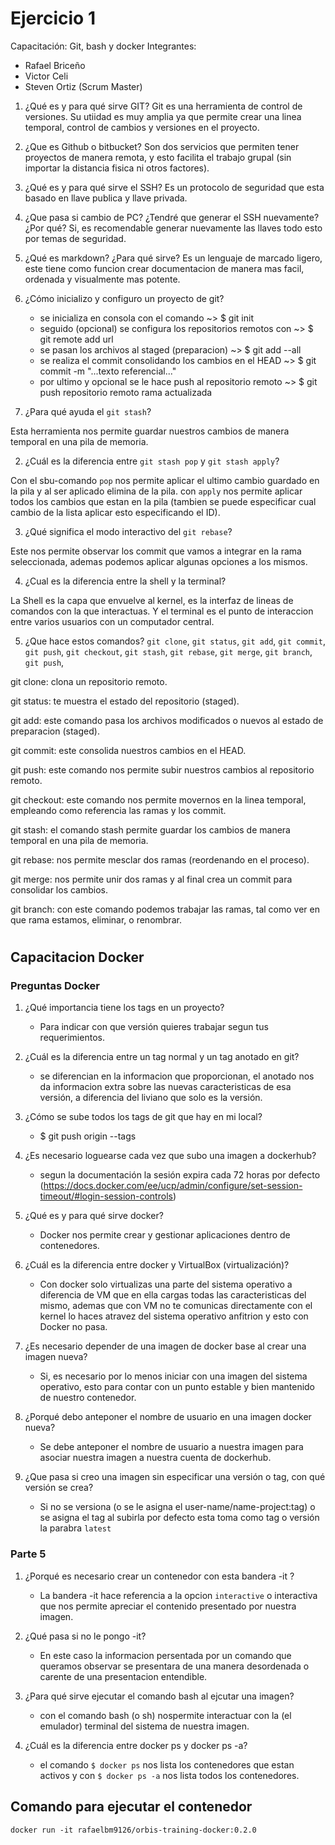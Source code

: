 # Ejercicio 1
Capacitación: Git, bash y docker
Integrantes:
- Rafael Briceño
- Victor Celi
- Steven Ortiz (Scrum Master)

1. ¿Qué es y para qué sirve GIT?
	Git es una herramienta de control de versiones. Su utiidad es muy amplia
	ya que permite crear una linea temporal, control de cambios y versiones
	en el proyecto.

2. ¿Que es Github o bitbucket?
	Son dos servicios que permiten tener proyectos de manera remota, y esto
	facilita el trabajo grupal (sin importar la distancia fisica ni otros
	factores).

3. ¿Qué es y para qué sirve el SSH?
	Es un protocolo de seguridad que esta basado en llave publica y llave
	privada.

4. ¿Que pasa si cambio de PC? ¿Tendré que generar el SSH nuevamente?¿Por qué?
	Si, es recomendable generar nuevamente las llaves todo esto por temas de seguridad.

5. ¿Qué es markdown? ¿Para qué sirve?
	Es un lenguaje de marcado ligero, este tiene como funcion crear documentacion
	de manera mas facil, ordenada y visualmente mas potente.

6. ¿Cómo inicializo y configuro un proyecto de git?
	- se inicializa en consola con el comando ~> $ git init
	- seguido (opcional) se configura los repositorios remotos con ~> $ git remote add url
	- se pasan los archivos al staged (preparacion) ~> $ git add --all
	- se realiza el commit consolidando los cambios en el HEAD ~> $ git commit -m "...texto referencial..."
	- por ultimo y opcional se le hace push al repositorio remoto ~> $ git push repositorio remoto rama actualizada


1. ¿Para qué ayuda el `git stash`?
  
Esta herramienta nos permite guardar nuestros cambios de manera temporal en una pila de memoria.

2. ¿Cuál es la diferencia entre `git stash pop` y `git stash apply`?
  
Con el sbu-comando `pop` nos permite aplicar el ultimo cambio guardado en la pila y al ser aplicado
elimina de la pila. con `apply` nos permite aplicar todos los cambios que estan en la pila (tambien
se puede especificar cual cambio de la lista aplicar esto especificando el ID).

3. ¿Qué significa el modo interactivo del `git rebase`?
  
Este nos permite observar los commit que vamos a integrar en la rama seleccionada, ademas podemos aplicar
algunas opciones a los mismos. 


4. ¿Cual es la diferencia entre la shell y la terminal?
  
La Shell es la capa que envuelve al kernel, es la interfaz de lineas de comandos con la que interactuas.
Y el terminal es el punto de interaccion entre varios usuarios con un computador central.

5. ¿Que hace estos comandos? `git clone`, `git status`, `git add`, `git commit`, `git push`, `git checkout`, `git stash`, `git rebase`, `git merge`, `git branch`, `git push`,
  
git clone: clona un repositorio remoto.

git status: te muestra el estado del repositorio (staged).

git add: este comando pasa los archivos modificados o nuevos al estado de preparacion (staged).

git commit: este consolida nuestros cambios en el HEAD.

git push: este comando nos permite subir nuestros cambios al repositorio remoto.

git checkout: este comando nos permite movernos en la linea temporal, empleando como referencia las ramas y los commit.

git stash: el comando stash permite guardar los cambios de manera temporal en una pila de memoria.

git rebase: nos permite mesclar dos ramas (reordenando en el proceso).

git merge: nos permite unir dos ramas y al final crea un commit para consolidar los cambios.

git branch: con este comando podemos trabajar las ramas, tal como ver en que rama estamos, eliminar, o renombrar.

#

## Capacitacion Docker
### Preguntas Docker

1. ¿Qué importancia tiene los tags en un proyecto?
	- Para indicar con que versión quieres trabajar segun tus requerimientos.

2. ¿Cuál es la diferencia entre un tag normal y un tag anotado en git?
	- se diferencian en la informacion que proporcionan, el anotado nos da informacion extra sobre las nuevas caracteristicas de esa versión, a diferencia del liviano que solo es la versión.

3. ¿Cómo se sube todos los tags de git que hay en mi local?
	- $ git push origin --tags

4. ¿Es necesario loguearse cada vez que subo una imagen a dockerhub?
	- segun la documentación la sesión expira cada 72 horas por defecto (https://docs.docker.com/ee/ucp/admin/configure/set-session-timeout/#login-session-controls)

5. ¿Qué es y para qué sirve docker?
	- Docker nos permite crear y gestionar aplicaciones dentro de contenedores.

6. ¿Cuál es la diferencia entre docker y VirtualBox (virtualización)?
	- Con docker solo virtualizas una parte del sistema operativo a diferencia de VM que en ella cargas todas las caracteristicas del mismo, ademas que con VM no te comunicas directamente con el kernel lo haces atravez del sistema operativo anfitrion y esto con Docker no pasa.

7. ¿Es necesario depender de una imagen de docker base al crear una imagen nueva?
	- Si, es necesario por lo menos iniciar con una imagen del sistema operativo, esto para contar con un punto estable y bien mantenido de nuestro contenedor.

8. ¿Porqué debo anteponer el nombre de usuario en una imagen docker nueva?
	- Se debe anteponer el nombre de usuario a nuestra imagen para asociar nuestra imagen a nuestra cuenta de dockerhub.

9. ¿Que pasa si creo una imagen sin especificar una versión o tag, con qué versión se crea?
	- Si no se versiona (o se le asigna el user-name/name-project:tag) o se asigna el tag al subirla por defecto esta toma como tag o versión la parabra `latest`

### Parte 5

1. ¿Porqué es necesario crear un contenedor con esta bandera -it ?
	- La bandera -it hace referencia a la opcion `interactive` o interactiva que nos permite apreciar el contenido presentado por nuestra imagen.

2. ¿Qué pasa si no le pongo -it?
	- En este caso la informacion persentada por un comando que queramos observar se presentara de una manera desordenada o carente de una presentacion entendible.

3. ¿Para qué sirve ejecutar el comando bash al ejcutar una imagen?
	- con el comando bash (o sh) nospermite interactuar con la (el emulador) terminal del sistema de nuestra imagen.

4.  ¿Cuál es la diferencia entre docker ps y docker ps -a?
	- el comando `$ docker ps` nos lista los contenedores que estan activos y con `$ docker ps -a` nos lista todos los contenedores.

## Comando para ejecutar el contenedor

`docker run -it rafaelbm9126/orbis-training-docker:0.2.0`

